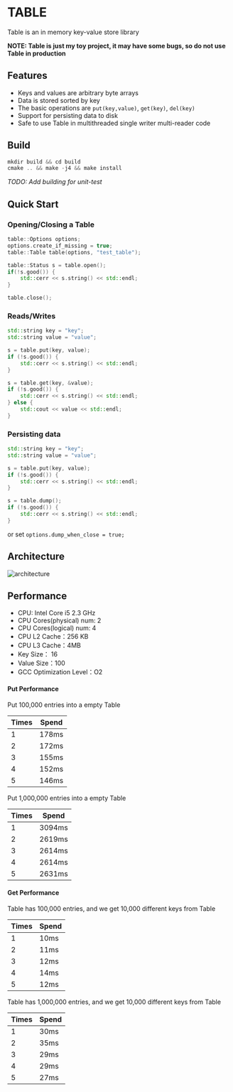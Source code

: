 # TABLE

Table is an in memory key-value store library

**NOTE: Table is just my toy project, it may have some bugs, so do not use Table in production**

## Features

* Keys and values are arbitrary byte arrays
* Data is stored sorted by key
* The basic operations are `put(key,value)`, `get(key)`, `del(key)`
* Support for persisting data to disk
* Safe to use Table in multithreaded single writer multi-reader code

## Build

```cpp
mkdir build && cd build
cmake .. && make -j4 && make install
```

*TODO: Add building for unit-test*

## Quick Start

### Opening/Closing a Table

```cpp
table::Options options;
options.create_if_missing = true;
table::Table table(options, "test_table");

table::Status s = table.open();
if(!s.good()) {
    std::cerr << s.string() << std::endl;
}

table.close();
```

### Reads/Writes

```cpp
std::string key = "key";
std::string value = "value";

s = table.put(key, value);
if (!s.good()) {
    std::cerr << s.string() << std::endl;
}

s = table.get(key, &value);
if (!s.good()) {
    std::cerr << s.string() << std::endl;
} else {
    std::cout << value << std::endl;
}
```

### Persisting data

```cpp
std::string key = "key";
std::string value = "value";

s = table.put(key, value);
if (!s.good()) {
    std::cerr << s.string() << std::endl;
}

s = table.dump();
if (!s.good()) {
    std::cerr << s.string() << std::endl;
}
```

or set `options.dump_when_close = true;`

## Architecture

![architecture](https://user-images.githubusercontent.com/17780091/48275355-3de27c00-e480-11e8-9b2b-ea879a445bba.png)

## Performance

* CPU: Intel Core i5 2.3 GHz
* CPU Cores(physical) num: 2
* CPU Cores(logical) num:  4
* CPU L2 Cache：256 KB
* CPU L3 Cache：4MB
* Key Size：  16
* Value Size：100
* GCC Optimization Level：O2

#### Put Performance

Put 100,000 entries into a empty Table

| Times | Spend |
| --- | ------- |
|  1  |   178ms |
|  2  |   172ms |
|  3  |   155ms |
|  4  |   152ms |
|  5  |   146ms |

Put 1,000,000 entries into a empty Table

| Times | Spend |
| --- | ------- |
|  1  |  3094ms |
|  2  |  2619ms |
|  3  |  2614ms |
|  4  |  2614ms |
|  5  |  2631ms |

#### Get Performance

Table has 100,000 entries, and we get 10,000 different keys from Table

| Times | Spend |
| --- | ------- |
|  1  |   10ms  |
|  2  |   11ms  |
|  3  |   12ms  |
|  4  |   14ms  |
|  5  |   12ms  |

Table has 1,000,000 entries, and we get 10,000 different keys from Table

| Times | Spend |
| --- | ------- |
|  1  |   30ms  |
|  2  |   35ms  |
|  3  |   29ms  |
|  4  |   29ms  |
|  5  |   27ms  |
